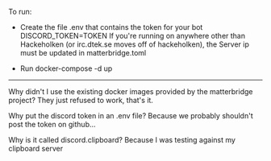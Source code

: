 To run:
* Create the file .env that contains the token for your bot
  DISCORD_TOKEN=TOKEN
  If you're running on anywhere other than Hackeholken (or irc.dtek.se moves off of hackeholken), the Server ip must be updated in matterbridge.toml

* Run docker-compose -d up

----------------------------
Why didn't I use the existing docker images provided by the matterbridge project?
They just refused to work, that's it.

Why put the discord token in an .env file?
Because we probably shouldn't post the token on github...

Why is it called discord.clipboard?
Because I was testing against my clipboard server

